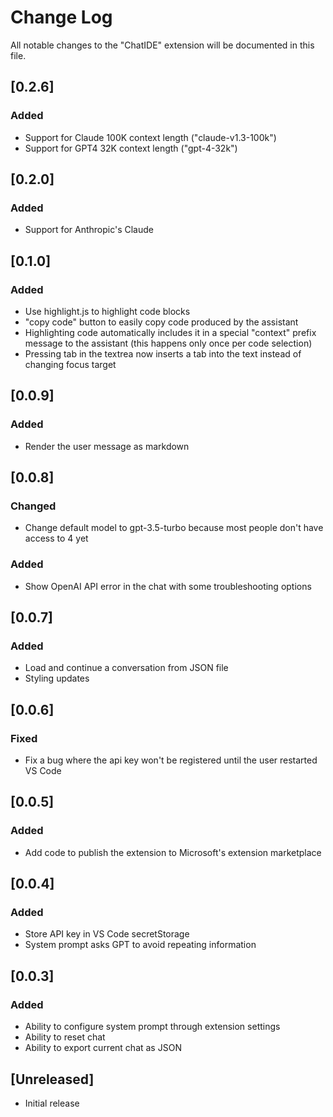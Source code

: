 # Change Log

All notable changes to the "ChatIDE" extension will be documented in this file.

## [0.2.6]

### Added
- Support for Claude 100K context length ("claude-v1.3-100k")
- Support for GPT4 32K context length ("gpt-4-32k")

## [0.2.0]

### Added
- Support for Anthropic's Claude

## [0.1.0]

### Added
- Use highlight.js to highlight code blocks
- "copy code" button to easily copy code produced by the assistant
- Highlighting code automatically includes it in a special "context" prefix message to the assistant (this happens only once per code selection)
- Pressing tab in the textrea now inserts a tab into the text instead of changing focus target

## [0.0.9]

### Added
- Render the user message as markdown

## [0.0.8]

### Changed
- Change default model to gpt-3.5-turbo because most people don't have access to 4 yet

### Added
- Show OpenAI API error in the chat with some troubleshooting options

## [0.0.7]

### Added
- Load and continue a conversation from JSON file
- Styling updates

## [0.0.6]

### Fixed
- Fix a bug where the api key won't be registered until the user restarted VS Code

## [0.0.5]

### Added
- Add code to publish the extension to Microsoft's extension marketplace

## [0.0.4]

### Added
- Store API key in VS Code secretStorage
- System prompt asks GPT to avoid repeating information

## [0.0.3]

### Added
- Ability to configure system prompt through extension settings
- Ability to reset chat
- Ability to export current chat as JSON

## [Unreleased]

- Initial release